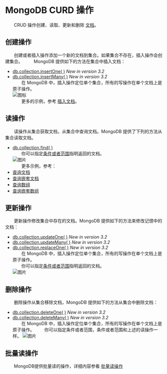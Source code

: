# MongoDB CURD 操作
&emsp;&emsp;CRUD 操作创建、读取、更新和删除 [文档](https://docs.mongodb.com/manual/core/document/#bson-document-format)。
## 创建操作 
&emsp;&emsp;创建或者插入操作添加一个新的文档到集合。如果集合不存在，插入操作会创建集合。
&emsp;&emsp; MongoDB 提供如下的方法在集合中插入文档：
* [db.collection.insertOne( )]() *New in version 3.2*
* [db.collection.insertMany( )]() *New in version 3.2*  
&emsp;&emsp;在 MongoDB 中，插入操作定位单个集合，所有的写操作在单个文档上是原子操作。  
![图标](https://docs.mongodb.com/manual/_images/crud-annotated-mongodb-insertOne.bakedsvg.svg "图片标题")  
&emsp;&emsp;更多的示例，参考 [插入文档](https://docs.mongodb.com/manual/tutorial/insert-documents/)。  
## 读操作
&emsp;&emsp;读操作从集合获取文档，从集合中查询文档。MongoDB 提供了下列的方法从集合读取文档。  
* [db.collection.find( )](https://docs.mongodb.com/manual/reference/method/db.collection.find/#db.collection.find)  
&emsp;&emsp;你可以指定[条件或者范围](https://docs.mongodb.com/manual/tutorial/query-documents/#read-operations-query-argument)指明返回的文档。  
![图片](https://docs.mongodb.com/manual/_images/crud-annotated-mongodb-find.bakedsvg.svg "读文档")  
&emsp;&emsp;更多示例，参考：
* [查询文档](https://docs.mongodb.com/manual/tutorial/query-documents/)
* [查询嵌套文档](https://docs.mongodb.com/manual/tutorial/query-embedded-documents/)
* [查询数组](https://docs.mongodb.com/manual/tutorial/query-arrays/)
* [查询嵌套数组](https://docs.mongodb.com/manual/tutorial/query-array-of-documents/)
## 更新操作
&emsp;&emsp;更新操作修改集合中存在的文档。MongoDB 提供如下的方法来修改记恨中的文档：  
* [db.collection.updateOne( )]() *New in version 3.2*
* [db.collection.updateMany( )]() *New in version 3.2*
* [db.collection.replaceOne( )]() *New in version 3.2*  
&emsp;&emsp;在 MongoDB 中，插入操作定位单个集合，所有的写操作在单个文档上是原子操作。  
&emsp;&emsp;你可以指定[条件或者范围](https://docs.mongodb.com/manual/tutorial/query-documents/#read-operations-query-argument)指明返回的文档。  
![图片](https://docs.mongodb.com/manual/_images/crud-annotated-mongodb-updateMany.bakedsvg.svg "读文档")  
## 删除操作
&emsp;&emsp;删除操作从集合移除文档，MongoDB 提供如下的方法从集合中删除文档：  
* [db.collection.deleteOne( )](https://docs.mongodb.com/manual/reference/method/db.collection.deleteOne/#db.collection.deleteOne) *New in version 3.2*
* [db.collection.deleteMany( )](https://docs.mongodb.com/manual/reference/method/db.collection.deleteMany/#db.collection.deleteMany) *New in version 3.2*  
&emsp;&emsp;在 MongoDB 中，插入操作定位单个集合，所有的写操作在单个文档上是原子操作。 
&emsp;&emsp;你可以指定条件或者范围，条件或者范围和上述的读操作一样。
![图片](https://docs.mongodb.com/manual/_images/crud-annotated-mongodb-deleteMany.bakedsvg.svg "删除")
## 批量读操作
&emsp;&emsp;MongoDB提供批量读的操作，详细内容参看 [批量读操作](https://docs.mongodb.com/manual/core/bulk-write-operations/)